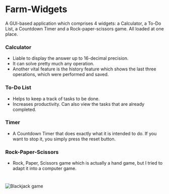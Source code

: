 # Farm-Widgets

A GUI-based application which comprises 4 widgets: a Calculator, a To-Do List, a Countdown Timer and a Rock-paper-scissors game. All loaded at one place.

### Calculator
* Liable to display the answer up to 16-decimal precision.
* It can solve pretty much any operation.
* Another vital feature is the history feature which shows the last three operations, which were performed and saved.
### To-Do List
* Helps to keep a track of tasks to be done.
* Increases productivity. Can also view the tasks that are already completed.
### Timer
* A Countdown Timer that does exactly what it is intended to do. If you want to stop it, you simply press the reset button.
### Rock-Paper-Scissors
* Rock, Paper, Scissors game which is actually a hand game, but I tried to adapt it into a computer game.
#
#
#

![Blackjack game](https://i.ytimg.com/vi/kZwTZGjvzLc/maxresdefault.jpg)
